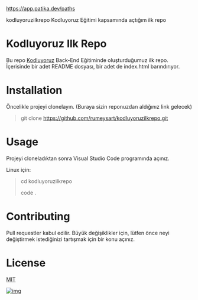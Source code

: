 https://app.patika.dev/paths

kodluyoruzilkrepo
Kodluyoruz Eğitimi kapsamında açtığım ilk repo
# Kodluyoruz Ilk Repo

Bu repo [Kodluyoruz](https://www.kodluyoruz.org/) Back-End Eğitiminde oluşturduğumuz ilk repo. İçerisinde bir adet README dosyası, bir adet de index.html barındırıyor.

# Installation

Öncelikle projeyi clonelayın. (Buraya sizin reponuzdan aldığınız link gelecek)

> git clone https://github.com/rumeysart/kodluyoruzilkrepo.git

# Usage

Projeyi cloneladıktan sonra Visual Studio Code programında açınız.

Linux için:

> cd kodluyoruzilkrepo
>
> code .

# Contributing

Pull requestler kabul edilir. Büyük değişiklikler için, lütfen önce neyi değiştirmek istediğinizi tartışmak için bir konu açınız.

# License

[MIT](https://choosealicense.com/licenses/mit/)

[![img](https://camo.githubusercontent.com/b446dd7000a7de27fdda527b9d8d3da02bc084908268e7613dffc4c022913d1f/68747470733a2f2f6d656469612d657870312e6c6963646e2e636f6d2f646d732f696d6167652f4334443142415145476f57795a3577756e32672f636f6d70616e792d6261636b67726f756e645f31303030302f302f313635323136393630323339393f653d3136363537393230303026763d6265746126743d424c7a636b51544778702d5475795a6a3130537a35375f794b597938314e6275794639664f7871565a3263)](https://camo.githubusercontent.com/b446dd7000a7de27fdda527b9d8d3da02bc084908268e7613dffc4c022913d1f/68747470733a2f2f6d656469612d657870312e6c6963646e2e636f6d2f646d732f696d6167652f4334443142415145476f57795a3577756e32672f636f6d70616e792d6261636b67726f756e645f31303030302f302f313635323136393630323339393f653d3136363537393230303026763d6265746126743d424c7a636b51544778702d5475795a6a3130537a35375f794b597938314e6275794639664f7871565a3263)
